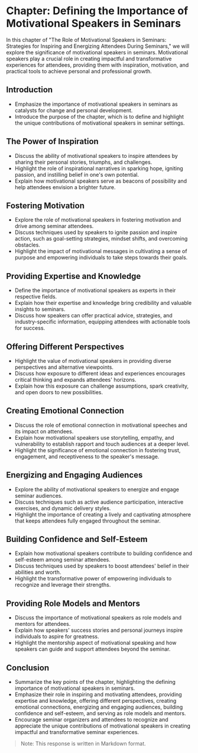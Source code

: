 Chapter: Defining the Importance of Motivational Speakers in Seminars
=====================================================================

In this chapter of "The Role of Motivational Speakers in Seminars: Strategies for Inspiring and Energizing Attendees During Seminars," we will explore the significance of motivational speakers in seminars. Motivational speakers play a crucial role in creating impactful and transformative experiences for attendees, providing them with inspiration, motivation, and practical tools to achieve personal and professional growth.

Introduction
------------

* Emphasize the importance of motivational speakers in seminars as catalysts for change and personal development.
* Introduce the purpose of the chapter, which is to define and highlight the unique contributions of motivational speakers in seminar settings.

The Power of Inspiration
------------------------

* Discuss the ability of motivational speakers to inspire attendees by sharing their personal stories, triumphs, and challenges.
* Highlight the role of inspirational narratives in sparking hope, igniting passion, and instilling belief in one's own potential.
* Explain how motivational speakers serve as beacons of possibility and help attendees envision a brighter future.

Fostering Motivation
--------------------

* Explore the role of motivational speakers in fostering motivation and drive among seminar attendees.
* Discuss techniques used by speakers to ignite passion and inspire action, such as goal-setting strategies, mindset shifts, and overcoming obstacles.
* Highlight the impact of motivational messages in cultivating a sense of purpose and empowering individuals to take steps towards their goals.

Providing Expertise and Knowledge
---------------------------------

* Define the importance of motivational speakers as experts in their respective fields.
* Explain how their expertise and knowledge bring credibility and valuable insights to seminars.
* Discuss how speakers can offer practical advice, strategies, and industry-specific information, equipping attendees with actionable tools for success.

Offering Different Perspectives
-------------------------------

* Highlight the value of motivational speakers in providing diverse perspectives and alternative viewpoints.
* Discuss how exposure to different ideas and experiences encourages critical thinking and expands attendees' horizons.
* Explain how this exposure can challenge assumptions, spark creativity, and open doors to new possibilities.

Creating Emotional Connection
-----------------------------

* Discuss the role of emotional connection in motivational speeches and its impact on attendees.
* Explain how motivational speakers use storytelling, empathy, and vulnerability to establish rapport and touch audiences at a deeper level.
* Highlight the significance of emotional connection in fostering trust, engagement, and receptiveness to the speaker's message.

Energizing and Engaging Audiences
---------------------------------

* Explore the ability of motivational speakers to energize and engage seminar audiences.
* Discuss techniques such as active audience participation, interactive exercises, and dynamic delivery styles.
* Highlight the importance of creating a lively and captivating atmosphere that keeps attendees fully engaged throughout the seminar.

Building Confidence and Self-Esteem
-----------------------------------

* Explain how motivational speakers contribute to building confidence and self-esteem among seminar attendees.
* Discuss techniques used by speakers to boost attendees' belief in their abilities and worth.
* Highlight the transformative power of empowering individuals to recognize and leverage their strengths.

Providing Role Models and Mentors
---------------------------------

* Discuss the importance of motivational speakers as role models and mentors for attendees.
* Explain how speakers' success stories and personal journeys inspire individuals to aspire for greatness.
* Highlight the mentorship aspect of motivational speaking and how speakers can guide and support attendees beyond the seminar.

Conclusion
----------

* Summarize the key points of the chapter, highlighting the defining importance of motivational speakers in seminars.
* Emphasize their role in inspiring and motivating attendees, providing expertise and knowledge, offering different perspectives, creating emotional connections, energizing and engaging audiences, building confidence and self-esteem, and serving as role models and mentors.
* Encourage seminar organizers and attendees to recognize and appreciate the unique contributions of motivational speakers in creating impactful and transformative seminar experiences.

> Note: This response is written in Markdown format.

